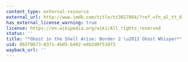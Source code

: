 ```yaml
---
content_type: external-resource
external_url: http://www.imdb.com/title/tt3017864/?ref_=fn_al_tt_6
has_external_license_warning: true
license: https://en.wikipedia.org/wiki/All_rights_reserved
status: ''
title: "*Ghost in the Shell Arise: Border 2 \u2013 Ghost Whisper*"
uid: 0b5f0673-8371-4bd5-b402-e4b2d0f51073
wayback_url: ''
---
```


